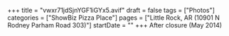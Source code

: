 +++
title = "vwxr71jdSjnYGF1iGYx5.avif"
draft = false
tags = ["Photos"]
categories = ["ShowBiz Pizza Place"]
pages = ["Little Rock, AR (10901 N Rodney Parham Road 303)"]
startDate = ""
+++
After closure (May 2014)
